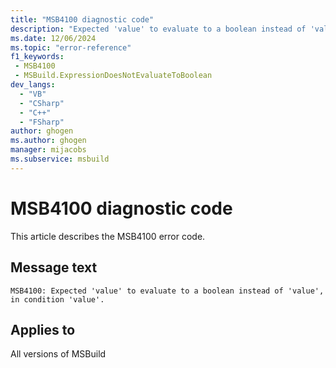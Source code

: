 ```yaml
---
title: "MSB4100 diagnostic code"
description: "Expected 'value' to evaluate to a boolean instead of 'value', in condition 'value'."
ms.date: 12/06/2024
ms.topic: "error-reference"
f1_keywords:
 - MSB4100
 - MSBuild.ExpressionDoesNotEvaluateToBoolean
dev_langs:
  - "VB"
  - "CSharp"
  - "C++"
  - "FSharp"
author: ghogen
ms.author: ghogen
manager: mijacobs
ms.subservice: msbuild
---
```


# MSB4100 diagnostic code

<!-- :::ErrorDefinitionDescription::: -->
<!-- :::editable-content name="introDescription"::: -->
This article describes the MSB4100 error code.
<!-- :::editable-content-end::: -->

## Message text

`MSB4100: Expected 'value' to evaluate to a boolean instead of 'value', in condition 'value'.`

<!-- :::editable-content name="postOutputDescription"::: -->
<!--
{StrBegin="MSB4100: "}
-->
<!-- :::editable-content-end::: -->
<!-- :::ErrorDefinitionDescription-end::: -->

## Applies to

All versions of MSBuild
